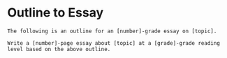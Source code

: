 # Outline to Essay
`The following is an outline for an [number]-grade essay on [topic].`

`Write a [number]-page essay about [topic] at a [grade]-grade reading level based on the above outline.`

